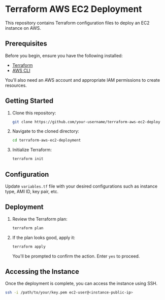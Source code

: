 # Terraform AWS EC2 Deployment

This repository contains Terraform configuration files to deploy an EC2 instance on AWS.

## Prerequisites

Before you begin, ensure you have the following installed:

- [Terraform](https://www.terraform.io/downloads.html)
- [AWS CLI](https://aws.amazon.com/cli/)

You'll also need an AWS account and appropriate IAM permissions to create resources.

## Getting Started

1. Clone this repository:

    ```bash
    git clone https://github.com/your-username/terraform-aws-ec2-deployment.git
    ```

2. Navigate to the cloned directory:

    ```bash
    cd terraform-aws-ec2-deployment
    ```

3. Initialize Terraform:

    ```bash
    terraform init
    ```

## Configuration

Update `variables.tf` file with your desired configurations such as instance type, AMI ID, key pair, etc.

## Deployment

1. Review the Terraform plan:

    ```bash
    terraform plan
    ```

2. If the plan looks good, apply it:

    ```bash
    terraform apply
    ```

    You'll be prompted to confirm the action. Enter `yes` to proceed.

## Accessing the Instance

Once the deployment is complete, you can access the instance using SSH.

```bash
ssh -i /path/to/your/key.pem ec2-user@<instance-public-ip>
